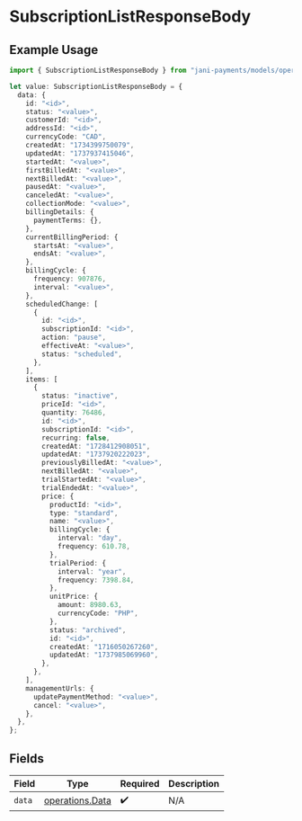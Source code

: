 # SubscriptionListResponseBody

## Example Usage

```typescript
import { SubscriptionListResponseBody } from "jani-payments/models/operations";

let value: SubscriptionListResponseBody = {
  data: {
    id: "<id>",
    status: "<value>",
    customerId: "<id>",
    addressId: "<id>",
    currencyCode: "CAD",
    createdAt: "1734399750079",
    updatedAt: "1737937415046",
    startedAt: "<value>",
    firstBilledAt: "<value>",
    nextBilledAt: "<value>",
    pausedAt: "<value>",
    canceledAt: "<value>",
    collectionMode: "<value>",
    billingDetails: {
      paymentTerms: {},
    },
    currentBillingPeriod: {
      startsAt: "<value>",
      endsAt: "<value>",
    },
    billingCycle: {
      frequency: 907876,
      interval: "<value>",
    },
    scheduledChange: [
      {
        id: "<id>",
        subscriptionId: "<id>",
        action: "pause",
        effectiveAt: "<value>",
        status: "scheduled",
      },
    ],
    items: [
      {
        status: "inactive",
        priceId: "<id>",
        quantity: 76486,
        id: "<id>",
        subscriptionId: "<id>",
        recurring: false,
        createdAt: "1728412908051",
        updatedAt: "1737920222023",
        previouslyBilledAt: "<value>",
        nextBilledAt: "<value>",
        trialStartedAt: "<value>",
        trialEndedAt: "<value>",
        price: {
          productId: "<id>",
          type: "standard",
          name: "<value>",
          billingCycle: {
            interval: "day",
            frequency: 610.78,
          },
          trialPeriod: {
            interval: "year",
            frequency: 7398.84,
          },
          unitPrice: {
            amount: 8980.63,
            currencyCode: "PHP",
          },
          status: "archived",
          id: "<id>",
          createdAt: "1716050267260",
          updatedAt: "1737985069960",
        },
      },
    ],
    managementUrls: {
      updatePaymentMethod: "<value>",
      cancel: "<value>",
    },
  },
};
```

## Fields

| Field                                              | Type                                               | Required                                           | Description                                        |
| -------------------------------------------------- | -------------------------------------------------- | -------------------------------------------------- | -------------------------------------------------- |
| `data`                                             | [operations.Data](../../models/operations/data.md) | :heavy_check_mark:                                 | N/A                                                |